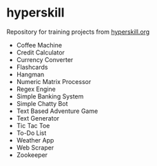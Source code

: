 # hyperskill
Repository for training projects from [hyperskill.org](https://hyperskill.org/tracks/2)

* Coffee Machine
* Credit Calculator
* Currency Converter
* Flashcards
* Hangman
* Numeric Matrix Processor
* Regex Engine
* Simple Banking System
* Simple Chatty Bot
* Text Based Adventure Game
* Text Generator
* Tic Tac Toe
* To-Do List
* Weather App
* Web Scraper
* Zookeeper
